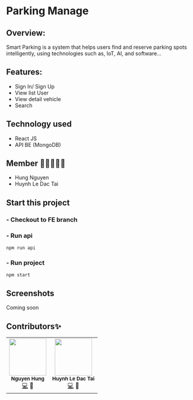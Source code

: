 # Parking Manage

## Overview:
Smart Parking is a system that helps users find and reserve parking spots intelligently, using technologies such as, IoT, AI, and software...

## Features: 
  - Sign In/ Sign Up
  - View list User
  - View detail vehicle
  - Search

## Technology used
  - React JS
  - API BE (MongoDB)
  
## Member 👨🏻‍🤝‍👨🏻
  - Hung Nguyen
  - Huynh Le Dac Tai
  
## Start this project 
### - Checkout to FE branch
### - Run api
`
npm run api
`
### - Run project
`
npm start
`
## Screenshots
 
   Coming soon

## Contributors✨

<!-- ALL-CONTRIBUTORS-LIST:START - Do not remove or modify this section -->
<!-- prettier-ignore-start -->
<!-- markdownlint-disable -->
<table>
  <tr>
    <td align="center"><img src="https://avatars.githubusercontent.com/u/125659908" width="100px;" alt=""/><br /><sub><b>Nguyen Hung</b></sub></a><br /><a href="" title="Code">💻</a> <a title="FE">📱</a> <a href="" >
    <td align="center"><img src="https://avatars.githubusercontent.com/u/93358196" width="100px;" alt=""/><br /><sub><b>Huynh Le Dac Tai</b></sub></a><br /><a href="" title="Code">💻</a> <a title="BE">🔗</a> <a href="">
  
</table>
